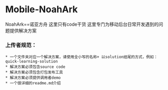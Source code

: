 Mobile-NoahArk
===========
NoahArk==诺亚方舟
这里只有code干货
这里专门为移动后台日常开发遇到的问题提供解决方案
### 上传者规范：
	* 一个文件夹对应一个解决方案，请使用全小写的名称+ 以solution结尾的方式，例如：quick-learning-solution
	* 解决方案必须包含source code
	* 解决方案必须包含打包发布工具
	* 解决方案必须提供调用者demo
	* 一个很详细的readme.md介绍
